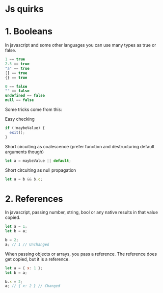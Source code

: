 # Js quirks

# 1. Booleans
In javascript and some other languages you can use many types as true or false.

```js
1 == true
2.5 == true
"a" == true
[] == true
{} == true

0 == false
"" == false
undefined == false
null == false
```

Some tricks come from this:

Easy checking

```js
if (!maybeValue) {
  exit();
}
```

Short circuiting as coalescence (prefer function and destructuring default arguments though)

```js
let a = maybeValue || default;
```

Short circuiting as null propagation

```js
let a = b && b.c;
```

# 2. References
In javascript, passing number, string, bool or any native results in that value copied.

```js
let a = 1;
let b = a;

b = 2;
a; // 1 // Unchanged
```

When passing objects or arrays, you pass a reference. The reference does get copied, but it is a reference.

```js
let a = { x: 1 };
let b = a;

b.x = 2;
a; // { x: 2 } // Changed
```
